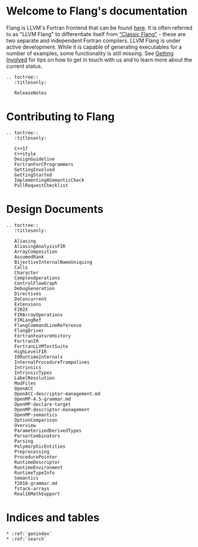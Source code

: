 # Welcome to Flang's documentation

Flang is LLVM's Fortran frontend that can be found
[here](https://github.com/llvm/llvm-project/tree/main/flang). It is often
referred to as "LLVM Flang" to differentiate itself from ["Classic
Flang"](https://github.com/flang-compiler/flang) - these are two separate and
independent Fortran compilers. LLVM Flang is under active development. While it
is capable of generating executables for a number of examples, some
functionality is still missing. See [Getting Involved](GettingInvolved) for tips
on how to get in touch with us and to learn more about the current status.

```{eval-rst}
.. toctree::
   :titlesonly:

   ReleaseNotes
```

# Contributing to Flang

```{eval-rst}
.. toctree::
   :titlesonly:

   C++17
   C++style
   DesignGuideline
   FortranForCProgrammers
   GettingInvolved
   GettingStarted
   ImplementingASemanticCheck
   PullRequestChecklist
```

# Design Documents

```{eval-rst}
.. toctree::
   :titlesonly:

   Aliasing
   AliasingAnalysisFIR
   ArrayComposition
   AssumedRank
   BijectiveInternalNameUniquing
   Calls
   Character
   ComplexOperations
   ControlFlowGraph
   DebugGeneration
   Directives
   DoConcurrent
   Extensions
   F202X
   FIRArrayOperations
   FIRLangRef
   FlangCommandLineReference
   FlangDriver
   FortranFeatureHistory
   FortranIR
   FortranLLVMTestSuite
   HighLevelFIR
   IORuntimeInternals
   InternalProcedureTrampolines
   Intrinsics
   IntrinsicTypes
   LabelResolution
   ModFiles
   OpenACC
   OpenACC-descriptor-management.md
   OpenMP-4.5-grammar.md
   OpenMP-declare-target
   OpenMP-descriptor-management
   OpenMP-semantics
   OptionComparison
   Overview
   ParameterizedDerivedTypes
   ParserCombinators
   Parsing
   PolymorphicEntities
   Preprocessing
   ProcedurePointer
   RuntimeDescriptor
   RuntimeEnvironment
   RuntimeTypeInfo
   Semantics
   f2018-grammar.md
   fstack-arrays
   Real16MathSupport
```

# Indices and tables

```{eval-rst}
* :ref:`genindex`
* :ref:`search`
```
